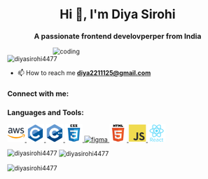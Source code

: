 <h1 align="center">Hi 👋, I'm Diya Sirohi</h1>
<h3 align="center">A passionate frontend develovperper from India</h3>
   <img align="right" alt="coding" width="400" src="https://www.google.com/url?sa=i&url="https%3A%2F%2Ficonscout.com%2Flottie-animations%2Fprogrammer&psig=AOvVaw1tbjQz6MADnezh5vPyTNBL&ust=1732814891958000&source=images&cd=vfe&opi=89978449&ved=0CBMQjRxqFwoTCJDR47GF_YkDFQAAAAAdAAAAABAE">
<p align="left"> <img src="https://komarev.com/ghpvc/?username=diyasirohi4477&label=Profile%20views&color=0e75b6&style=flat" alt="diyasirohi4477" /> </p>

- 📫 How to reach me **diya2211125@gmail.com**

<h3 align="left">Connect with me:</h3>
<p align="left">
</p>

<h3 align="left">Languages and Tools:</h3>
<p align="left"> <a href="https://aws.amazon.com" target="_blank" rel="noreferrer"> <img src="https://raw.githubusercontent.com/devicons/devicon/master/icons/amazonwebservices/amazonwebservices-original-wordmark.svg" alt="aws" width="40" height="40"/> </a> <a href="https://www.cprogramming.com/" target="_blank" rel="noreferrer"> <img src="https://raw.githubusercontent.com/devicons/devicon/master/icons/c/c-original.svg" alt="c" width="40" height="40"/> </a> <a href="https://www.w3schools.com/cpp/" target="_blank" rel="noreferrer"> <img src="https://raw.githubusercontent.com/devicons/devicon/master/icons/cplusplus/cplusplus-original.svg" alt="cplusplus" width="40" height="40"/> </a> <a href="https://www.w3schools.com/css/" target="_blank" rel="noreferrer"> <img src="https://raw.githubusercontent.com/devicons/devicon/master/icons/css3/css3-original-wordmark.svg" alt="css3" width="40" height="40"/> </a> <a href="https://www.figma.com/" target="_blank" rel="noreferrer"> <img src="https://www.vectorlogo.zone/logos/figma/figma-icon.svg" alt="figma" width="40" height="40"/> </a> <a href="https://www.w3.org/html/" target="_blank" rel="noreferrer"> <img src="https://raw.githubusercontent.com/devicons/devicon/master/icons/html5/html5-original-wordmark.svg" alt="html5" width="40" height="40"/> </a> <a href="https://developer.mozilla.org/en-US/docs/Web/JavaScript" target="_blank" rel="noreferrer"> <img src="https://raw.githubusercontent.com/devicons/devicon/master/icons/javascript/javascript-original.svg" alt="javascript" width="40" height="40"/> </a> <a href="https://reactjs.org/" target="_blank" rel="noreferrer"> <img src="https://raw.githubusercontent.com/devicons/devicon/master/icons/react/react-original-wordmark.svg" alt="react" width="40" height="40"/> </a> </p>

<p><img align="left" src="https://github-readme-stats.vercel.app/api/top-langs?username=diyasirohi4477&show_icons=true&locale=en&layout=compact" alt="diyasirohi4477" /></p>

<p>&nbsp;<img align="center" src="https://github-readme-stats.vercel.app/api?username=diyasirohi4477&show_icons=true&locale=en" alt="diyasirohi4477" /></p>

<p><img align="center" src="https://github-readme-streak-stats.herokuapp.com/?user=diyasirohi4477&" alt="diyasirohi4477" /></p>
